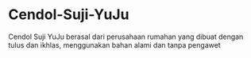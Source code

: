 # Cendol-Suji-YuJu
Cendol Suji YuJu berasal dari perusahaan rumahan yang dibuat dengan tulus dan ikhlas, menggunakan bahan alami dan tanpa pengawet
